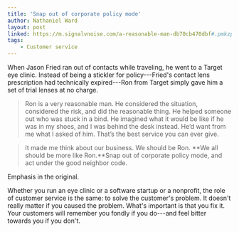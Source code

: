 ```yaml
---
title: 'Snap out of corporate policy mode'
author: Nathaniel Ward
layout: post
linked: https://m.signalvnoise.com/a-reasonable-man-db70cb470dbf#.pmkzpf74q
tags:
    - Customer service
---
```


When Jason Fried ran out of contacts while traveling, he went to a Target eye clinic. Instead of being a stickler for policy---Fried's contact lens prescription had technically expired---Ron from Target simply gave him a set of trial lenses at no charge.

> Ron is a very reasonable man. He considered the situation, considered the risk, and did the reasonable thing. He helped someone out who was stuck in a bind. He imagined what it would be like if he was in my shoes, and I was behind the desk instead. He’d want from me what I asked of him. That’s the best service you can ever give.

> It made me think about our business. We should be Ron. **We all should be more like Ron.**Snap out of corporate policy mode, and act under the good neighbor code.

Emphasis in the original.

Whether you run an eye clinic or a software startup or a nonprofit, the role of customer service is the same: to solve the customer's problem. It doesn't really matter if you caused the problem. What's important is that you fix it. Your customers will remember you fondly if you do---and feel bitter towards you if you don't.